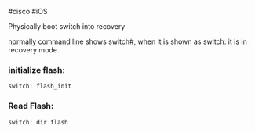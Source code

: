 #cisco #iOS 


Physically boot switch into recovery

normally command line shows switch#, when it is shown as switch: it is in recovery mode.
### initialize flash:
```
switch: flash_init
```

### Read Flash:
```
switch: dir flash
```


